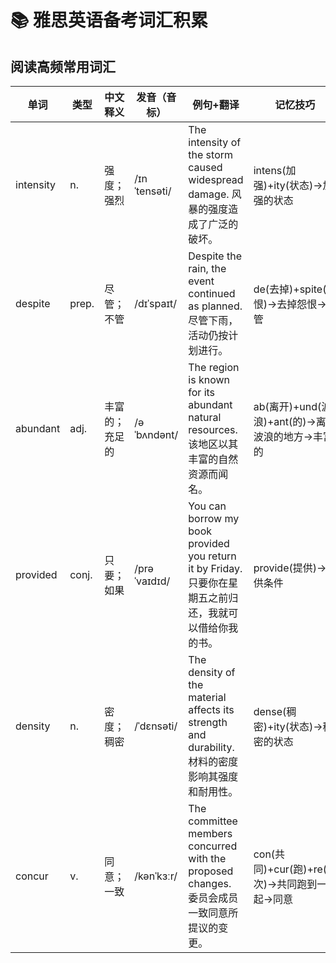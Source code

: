 # 📚 雅思英语备考词汇积累

## 阅读高频常用词汇
| 单词         | 类型       | 中文释义          | 发音（音标）       | 例句+翻译    | 记忆技巧              |
|--------------|------------|-------------------|--------------------|----------------------------------|-----------------------|
| intensity | n. | 强度；强烈 | /ɪnˈtensəti/        | The intensity of the storm caused widespread damage. 风暴的强度造成了广泛的破坏。 | intens(加强)+ity(状态)→加强的状态 |
| despite | prep. | 尽管；不管 | /dɪˈspaɪt/          | Despite the rain, the event continued as planned. 尽管下雨，活动仍按计划进行。 | de(去掉)+spite(怨恨)→去掉怨恨→不管 |
| abundant | adj. | 丰富的；充足的 | /əˈbʌndənt/         | The region is known for its abundant natural resources. 该地区以其丰富的自然资源而闻名。 | ab(离开)+und(波浪)+ant(的)→离开波浪的地方→丰富的 |
| provided | conj. | 只要；如果 | /prəˈvaɪdɪd/        | You can borrow my book provided you return it by Friday. 只要你在星期五之前归还，我就可以借给你我的书。 | provide(提供)→提供条件 |
| density | n. | 密度；稠密 | /ˈdɛnsəti/          | The density of the material affects its strength and durability. 材料的密度影响其强度和耐用性。 | dense(稠密)+ity(状态)→稠密的状态 |
| concur | v. | 同意；一致 | /kənˈkɜːr/          | The committee members concurred with the proposed changes. 委员会成员一致同意所提议的变更。 | con(共同)+cur(跑)+re(再次)→共同跑到一起→同意 |